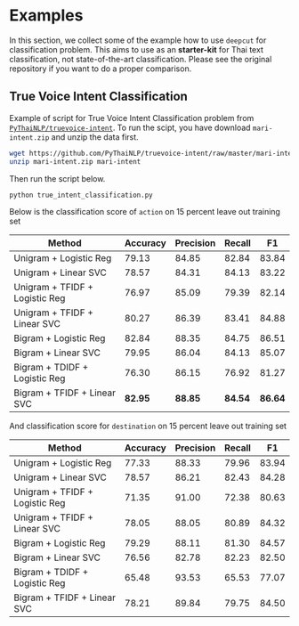 # Examples

In this section, we collect some of the example how to use `deepcut` for classification problem. This aims to use as an **starter-kit** for Thai text classification, not state-of-the-art classification. Please see the original repository if you want to do a proper comparison.

## True Voice Intent Classification

Example of script for True Voice Intent Classification problem from [`PyThaiNLP/truevoice-intent`](https://github.com/PyThaiNLP/truevoice-intent).
To run the scipt, you have download `mari-intent.zip` and unzip the data first.

``` bash
wget https://github.com/PyThaiNLP/truevoice-intent/raw/master/mari-intent.zip
unzip mari-intent.zip mari-intent
```

Then run the script below.

``` bash
python true_intent_classification.py
```

Below is the classification score of `action` on 15 percent leave out training set

| Method                         | Accuracy | Precision | Recall |   F1   |
| ------------------------------ | -------- | --------- | ------ | ------ |
| Unigram + Logistic Reg         | 79.13    | 84.85     | 82.84  | 83.84  |
| Unigram + Linear SVC           | 78.57    | 84.31     | 84.13  | 83.22  |
| Unigram + TFIDF + Logistic Reg | 76.97    | 85.09     | 79.39  | 82.14  |
| Unigram + TFIDF + Linear SVC   | 80.27    | 86.39     | 83.41  | 84.88  |
| Bigram + Logistic Reg          | 82.84    | 88.35     | 84.75  | 86.51  |
| Bigram + Linear SVC            | 79.95    | 86.04     | 84.13  | 85.07  |
| Bigram + TDIDF + Logistic Reg  | 76.30    | 86.15     | 76.92  | 81.27  |
| Bigram + TFIDF + Linear SVC    | **82.95** | **88.85** | **84.54** | **86.64**  |

And classification score for `destination` on 15 percent leave out training set

| Method                         | Accuracy | Precision | Recall |   F1   |
| ------------------------------ | -------- | --------- | ------ | ------ |
| Unigram + Logistic Reg         | 77.33    | 88.33     | 79.96  | 83.94  |
| Unigram + Linear SVC           | 78.57    | 86.21     | 82.43  | 84.28  |
| Unigram + TFIDF + Logistic Reg | 71.35    | 91.00     | 72.38  | 80.63  |
| Unigram + TFIDF + Linear SVC   | 78.05    | 88.05     | 80.89  | 84.32  |
| Bigram + Logistic Reg          | 79.29    | 88.11     | 81.30  | 84.57  |
| Bigram + Linear SVC            | 76.56    | 82.78     | 82.23  | 82.50  |
| Bigram + TDIDF + Logistic Reg  | 65.48    | 93.53     | 65.53  | 77.07  |
| Bigram + TFIDF + Linear SVC    | 78.21    | 89.84     | 79.75  | 84.50  |